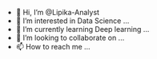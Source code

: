 - 👋 Hi, I’m @Lipika-Analyst
- 👀 I’m interested in Data Science ...
- 🌱 I’m currently learning Deep learning ...
- 💞️ I’m looking to collaborate on ...
- 📫 How to reach me ...

<!---
Lipika-Analyst/Lipika-Analyst is a ✨ special ✨ repository because its `README.md` (this file) appears on your GitHub profile.
You can click the Preview link to take a look at your changes.
--->
